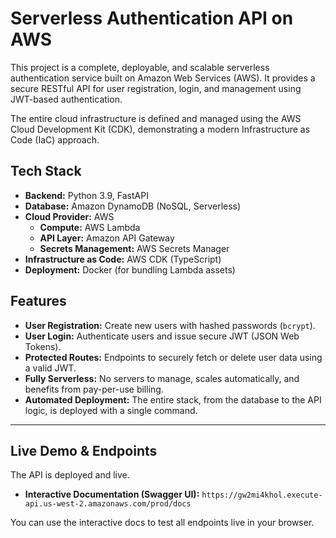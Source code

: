 # Serverless Authentication API on AWS

This project is a complete, deployable, and scalable serverless authentication service built on Amazon Web Services (AWS). It provides a secure RESTful API for user registration, login, and management using JWT-based authentication.

The entire cloud infrastructure is defined and managed using the AWS Cloud Development Kit (CDK), demonstrating a modern Infrastructure as Code (IaC) approach.

## Tech Stack

* **Backend:** Python 3.9, FastAPI
* **Database:** Amazon DynamoDB (NoSQL, Serverless)
* **Cloud Provider:** AWS
    * **Compute:** AWS Lambda
    * **API Layer:** Amazon API Gateway
    * **Secrets Management:** AWS Secrets Manager
* **Infrastructure as Code:** AWS CDK (TypeScript)
* **Deployment:** Docker (for bundling Lambda assets)

## Features

* **User Registration:** Create new users with hashed passwords (`bcrypt`).
* **User Login:** Authenticate users and issue secure JWT (JSON Web Tokens).
* **Protected Routes:** Endpoints to securely fetch or delete user data using a valid JWT.
* **Fully Serverless:** No servers to manage, scales automatically, and benefits from pay-per-use billing.
* **Automated Deployment:** The entire stack, from the database to the API logic, is deployed with a single command.

---

## Live Demo & Endpoints

The API is deployed and live.

* **Interactive Documentation (Swagger UI):** `https://gw2mi4khol.execute-api.us-west-2.amazonaws.com/prod/docs`

You can use the interactive docs to test all endpoints live in your browser.

